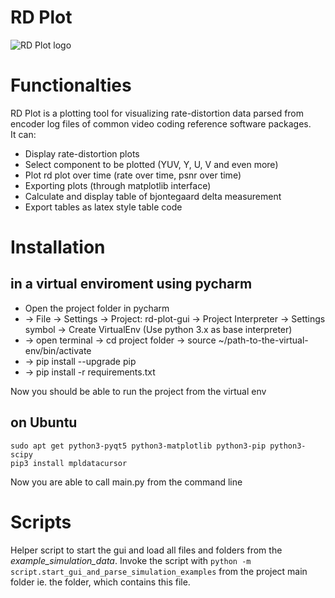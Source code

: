 # RD Plot
![RD Plot logo](https://git.rwth-aachen.de/IENT-Software/rd-plot-gui/raw/master/logo/PLOT256.png)  

# Functionalties
RD Plot is a plotting tool for visualizing rate-distortion data parsed from  
encoder log files of common video coding reference software packages.  
It can:
- Display rate-distortion plots
- Select component to be plotted (YUV, Y, U, V and even more)
- Plot rd plot over time (rate over time, psnr over time)
- Exporting plots (through matplotlib interface)
- Calculate and display table of bjontegaard delta measurement
- Export tables as latex style table code


# Installation 
## in a virtual enviroment using pycharm 
- Open the project folder in pycharm
- -> File -> Settings -> Project: rd-plot-gui -> Project Interpreter -> Settings symbol -> Create VirtualEnv (Use python 3.x as base interpreter)
- -> open terminal -> cd project folder -> source ~/path-to-the-virtual-env/bin/activate
- -> pip install --upgrade pip
- -> pip install -r requirements.txt

Now you should be able to run the project from the virtual env

## on Ubuntu
    sudo apt get python3-pyqt5 python3-matplotlib python3-pip python3-scipy
    pip3 install mpldatacursor
Now you are able to call main.py from the command line


# Scripts
Helper script to start the gui and load all files and folders from the
*example_simulation_data*. Invoke the script with
``` python -m script.start_gui_and_parse_simulation_examples ```
from the project main folder ie. the folder, which contains this file.
